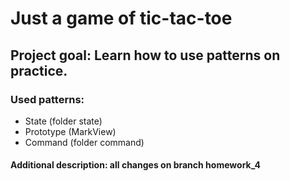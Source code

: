 # Just a game of tic-tac-toe

## Project goal: Learn how to use patterns on practice.
### Used patterns:
  - State (folder state)
  - Prototype (MarkView)
  - Command (folder command)
#### Additional description: all changes on branch homework_4
